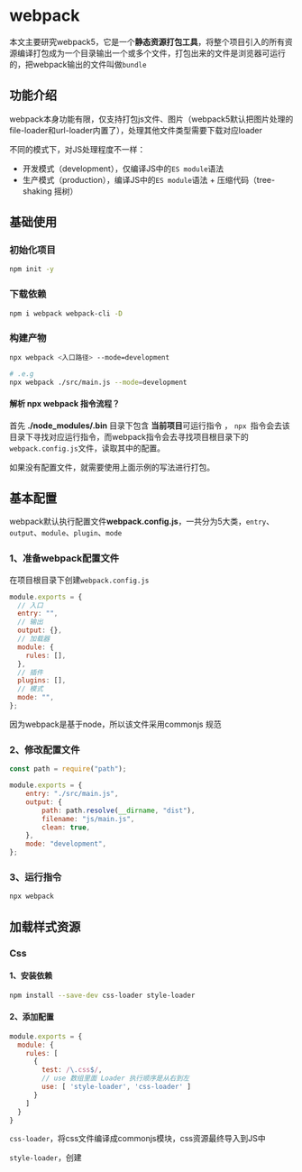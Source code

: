 # webpack

本文主要研究webpack5，它是一个**静态资源打包工具**，将整个项目引入的所有资源编译打包成为一个目录输出一个或多个文件，打包出来的文件是浏览器可运行的，把webpack输出的文件叫做`bundle`

## 功能介绍

webpack本身功能有限，仅支持打包js文件、图片（webpack5默认把图片处理的file-loader和url-loader内置了），处理其他文件类型需要下载对应loader

不同的模式下，对JS处理程度不一样：

+ 开发模式（development），仅编译JS中的`ES module`语法
+ 生产模式（production），编译JS中的`ES module`语法 + 压缩代码（tree-shaking 摇树）

## 基础使用

### 初始化项目

```bash
npm init -y
```

### 下载依赖

```bash
npm i webpack webpack-cli -D
```

### 构建产物

```bash
npx webpack <入口路径> --mode=development

# .e.g
npx webpack ./src/main.js --mode=development
```

#### 解析 npx webpack 指令流程？

首先 **./node_modules/.bin** 目录下包含 **当前项目**可运行指令 ， `npx `指令会去该目录下寻找对应运行指令，而webpack指令会去寻找项目根目录下的`webpack.config.js`文件，读取其中的配置。

如果没有配置文件，就需要使用上面示例的写法进行打包。

## 基本配置

webpack默认执行配置文件**webpack.config.js**，一共分为5大类，`entry`、`output`、`module`、`plugin`、`mode`

### 1、准备webpack配置文件

在项目根目录下创建`webpack.config.js`

```js
module.exports = {
  // 入口
  entry: "",
  // 输出
  output: {},
  // 加载器
  module: {
    rules: [],
  },
  // 插件
  plugins: [],
  // 模式
  mode: "",
};
```

因为webpack是基于node，所以该文件采用commonjs 规范

### 2、修改配置文件

```js
const path = require("path");

module.exports = {
    entry: "./src/main.js",
    output: {
        path: path.resolve(__dirname, "dist"),
        filename: "js/main.js",
        clean: true,
    },
    mode: "development",
};

```

### 3、运行指令

```bash
npx webpack
```



## 加载样式资源

### Css

#### 1、安装依赖

```bash
npm install --save-dev css-loader style-loader
```

#### 2、添加配置

```js
module.exports = {
  module: {
    rules: [
      {
        test: /\.css$/,
        // use 数组里面 Loader 执行顺序是从右到左
        use: [ 'style-loader', 'css-loader' ]
      }
    ]
  }
}
```

`css-loader`，将css文件编译成commonjs模块，css资源最终导入到JS中

`style-loader`，创建<style>标签，将样式内容插入到html中



### Less、S[ac]ss、Styles

样式预处理器需要在样式配置中额外添加对应loader

#### 1、安装依赖

```bash
npm install --save-dev <对应预处理器loader>

# .e.g
npm install --save-dev less-loader less
# .e.g
npm install --save-dev sass-loader sass
# .e.g
npm install --save-dev stylus stylus-loader
```

#### 2、添加配置

```js
module.exports = {
  module: {
    rules: [
        {
            test: /\.css$/,
            // use 数组里面 Loader 执行顺序是从右到左
            use: [ 'style-loader', 'css-loader' ]
        },
        {
            test: /\.less$/,
            use: ["style-loader", "css-loader", "less-loader"],
        },
        {
            test: /\.s[ac]ss$/,
            use: ["style-loader", "css-loader", "sass-loader"],
        },
        {
            test: /\.styl$/,
            use: ["style-loader", "css-loader", "stylus-loader"],
        },
    ]
  }
}
```

## 加载图片

webpack5内置支持图片加载，所以不用单独添加loader，图片优化点

### 小图片转base64

优点：

+ 减少请求网络资源次数

缺点：

+ 转换之后，比之前图片的资源更大，体积大约提升约30%，只适用于小图片，转换边界值可以根据实际业务场景定义

```js
{
    test: /\.(png|jpe?g|gif)$/,
    type: "asset",
    generator: {
        filename: "images/[hash][ext][query]", // 文件可以单独控制输出目录
    },
    parser: {
        dataUrlCondition: {
            maxSize: 4 * 1024, // 4kb
        },
    },
},
```



## 加载字体图表

### 准备字体文件

加载阿里巴巴字体库

首先要去把需要的字体加入购物车后下载下来，下载下来的文件中有一个 **demo_index.html** 文件，这个文件打开有三种使用iconfont方法，按照上面操作即可



### 添加配置

```js
{
    test: /\.(woff2|ttf|woff)$/,
    type: "asset/resource", // 相当于过去的file-loader，只会对文件原封不动的输出
    generator: {
        filename: "fonts/[hash:8][ext][query]", // 文件可以单独控制输出目录
    },
},
```



## 加载其它资源

```js
// 处理其它资源，不需要对源文件操作
{
    test: /\.(woff2|ttf|woff|mp3|mp4|avi)$/,
    type: "asset/resource", // 相当于过去的file-loader，只会对文件原封不动的输出
    generator: {
        filename: "fonts/[hash:8][ext][query]", // 文件可以单独控制输出目录
    },
},
```



## 处理JS资源

因为webpack对js的处理是有限的，只能编译`ES module`语法，一些高级（es6）语法低版本浏览器无法识别，其次对于代码检测也可以在这里一起处理

+ js兼容，可用babel
+ 代码检测，可用eslint



### Eslint

Eslint被facebook收购，而其又是react研发者，所以默认支持react，vue需要增加插件才能支持

#### 1、配置文件

配置文件位于根目录，有多种写法：

+ 单独配置文件
  + .eslintrc

  + .eslintrc.js

  + .eslintrc.json

    区别在于文件语法不同

+ 也可以不用配置 文件，在package.json 中配置 eslintConfig

#### 2、具体配置

```js
module.exports = {
    "env": {
        "browser": true,
        "es2021": true
    },
    // 继承
    "extends": [
        "airbnb-base"
    ],
    // 解析
    "parser": "@typescript-eslint/parser",
    // 解析选项
    "parserOptions": {
        "ecmaVersion": "latest",
        "sourceType": "module"
    },
    // 插件
    "plugins": [
        "@typescript-eslint"
    ],
    // 规则
    "rules": {
    }
}

```



##### 继承 extends

通常会使用extends继承现有规则，避免rules配置项过多，rules规则优先级 > extends规则优先级

 `.eslintrc` 配置文件可以包含下面的一行：

```
"extends": "eslint:recommended"
```

由于这行，所有在 [规则页面](http://eslint.cn/docs/rules) 被标记为 “” 的规则将会默认开启。

现有以下较为有名的规则：

- [Eslint 官方的规则open in new window](https://eslint.bootcss.com/docs/rules/)：`eslint:recommended`
- [Vue Cli 官方的规则open in new window](https://github.com/vuejs/vue-cli/tree/dev/packages/@vue/cli-plugin-eslint)：`plugin:vue/essential`
- [React Cli 官方的规则open in new window](https://github.com/facebook/create-react-app/tree/main/packages/eslint-config-react-app)：`react-app`

> 如果不是官方规则，需要另外安装

##### 规则 rules

- `"off"` 或 `0` - 关闭规则
- `"warn"` 或 `1` - 开启规则，使用警告级别的错误：`warn` (不会导致程序退出)
- `"error"` 或 `2` - 开启规则，使用错误级别的错误：`error` (当被触发的时候，程序会退出)

#### 3、在webpack中使用

1、下载包

```bash
npm i eslint-webpack-plugin eslint -D
```

2、定义 Eslint 配置文件

- .eslintrc.js

```js
module.exports = {
    env: {
        browser: true,
        node: true,
        es2021: true,
    },
    extends: ["eslint:recommended"],
    parserOptions: {
        ecmaVersion: "latest",
        sourceType: "module",
    },
    rules: {
        "no-var": "error",
    },
};
```

3、配置webpack.config.js文件

```js
const path = require("path");
const ESLintWebpackPlugin = require("eslint-webpack-plugin");
module.exports = {
  ...
  plugins: [
    new ESLintWebpackPlugin({
      // 指定检查文件的根目录
      context: path.resolve(__dirname, "src"),
    }),
  ]
  ...
};
```

4、运行指令即可在控制台看到报错内容

```bash
npx webpack
```



#### 4、.eslintignore 文件

这个文件是写给vscode中的eslint插件的，项目中的eslint插件是可以在webpack.config.js文件中读取到对应的配置，但是vscode中的插件是读取不到的，这时候一些编译结果也会被vscode中的eslint读取并保报错，解决办法就是**使用.eslintignore 忽视文件**

```
dist
node_modules
```



#### 5、注意点

因为在项目中安装elint并不能及时提示出哪里有问题，只能编译后才能发现问题点，所以**建议把vscode中的eslint扩展插件也安装**，这样在写代码的时候，vscode能及时发现问题点！

### babel

js编译器，将es6语法转换向后兼容的js语法

#### 1、配置文件

有多种写法：

+ `babel.config.*`，根目录
  + babel.config.js
  + babel.config.json
+ `.babelrc.*`，根目录
  + .babelrc
  + .babelrc.js
  + .babelrc.json
+ 也可以不用配置 文件，在package.json 中配置 babel

#### 2、具体配置

以`babel.config.js`为例

```javascript
module.exports = {
  // 预设
  presets: [],
};
```

1、presets 预设

简单理解：就是一组 Babel 插件, 扩展 Babel 功能

- `@babel/preset-env`: 一个智能预设，允许使用最新的 JavaScript。
- `@babel/preset-react`：一个用来编译 React jsx 语法的预设
- `@babel/preset-typescript`：一个用来编译 TypeScript 语法的预设

#### 3、在webpack中使用

比较简单，作为loader使用

1、安装

```bash
npm install -D babel-loader @babel/core @babel/preset-env
```

2、配置

```js
// webpack.config.js
module: {
  rules: [
    {
      test: /\.m?js$/,
      exclude: /(node_modules|bower_components)/,
      loader: 'babel-loader',
    }
  ]
}
```

```js
// babel.config.js
module.exports = {
    presets: ["@babel/preset-env"],
};
```



## 处理html资源

打包会生成多个js、css文件，并且还可能 有依赖关系，所以需要处理成自动引入打包生成的资源的插件**[HtmlWebpackPlugin](https://webpack.docschina.org/plugins/html-webpack-plugin/#installation)**

```
const HtmlWebpackPlugin = require("html-webpack-plugin");
```



## 开发服务器

[webpack-dev-serve]()，代码变动时，自动编译

1、安装

```bash
npm install webpack-dev-server --save-dev
```

2、显示配置（可不声明）

```js
// webpack.config.js
module.exports = {
    // 开发服务器，不会输出资源，在内存中编译打包
    devServer: {
        host: "localhost", // 启动服务器域名
        port: "3030", // 启动服务器端口号
        open: true, // 是否自动打开浏览器
    }
}
```

3、运行

```bash
npx webpack serve
```



## 生产模式

配置mode 为production

```
npx webpack --config ./webpack.prod.js
```



## Css

### 提取css为单独文件

单独打包css文件，通过link标签引入，使用[mini-css-extract-plugin](https://webpack.docschina.org/plugins/mini-css-extract-plugin)

1、安装

```
npm install --save-dev mini-css-extract-plugin
```

2、配置

需要在loader和plugin处一起配置

```js
const MiniCssExtractPlugin = require("mini-css-extract-plugin");

module.exports = {
  plugins: [new MiniCssExtractPlugin()],
  module: {
    rules: [
      {
        test: /\.css$/i,
        use: [MiniCssExtractPlugin.loader, "css-loader"],	// style-loader 替换为 MiniCssExtractPlugin.loader
      },
    ],
  },
};
```



### Css样式兼容性处理

1、下载包

```
npm i postcss-loader postcss postcss-preset-env -D
```

postcss-loader 依赖于 postcss，postcss 依赖于 postcss-preset-env

2、配置

```js
// webpack.config.js
module.exports = {
  module: {
    rules: [
      {
        test: /\.css$/i,
        use: [
          'style-loader',
          'css-loader',
          'postcss-loader',
        ],
      },
    ],
  },
};
```

在 `css-loader` 和 `style-loader` **之前**使用它，但是在其他预处理器（例如：`sass|less|stylus-loader`）**之后**使用

```js
// postcss.config.js
module.exports = {
    plugins: [
        "postcss-preset-env", // 兼容处理大多数样式问题
    ],
};
```

```json
// package.json
{
    "browserslist": [
        "last 2 version",
        "> 1%",
        "not dead"
    ],
}
```

> 含义：覆盖99%的浏览器，并且没有dead，并且只要最后两个版本，求交集



### css压缩

[CssMinimizerWebpackPlugin](https://webpack.docschina.org/plugins/css-minimizer-webpack-plugin/)支持 缓存、并发运行

1、安装

```
npm install css-minimizer-webpack-plugin --save-dev
```

2、配置

```js
// webpack.config.js
const CssMinimizerPlugin = require("css-minimizer-webpack-plugin");
module.exports = {
    plugins: [
        new CssMinimizerPlugin(),
    ],
};

```

## html压缩

默认情况下，webpack5在生产环境下自动压缩html、js
